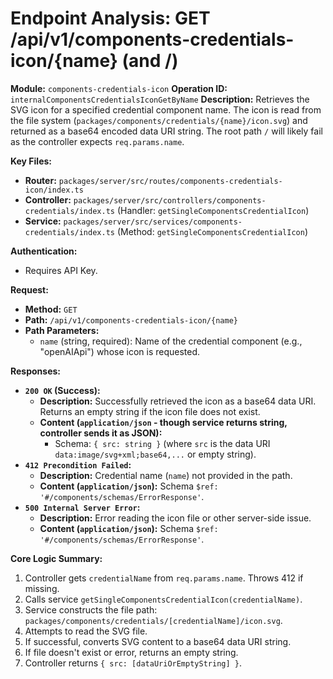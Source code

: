 # Endpoint Analysis: GET /api/v1/components-credentials-icon/{name} (and /)

**Module:** `components-credentials-icon`
**Operation ID:** `internalComponentsCredentialsIconGetByName`
**Description:** Retrieves the SVG icon for a specified credential component name. The icon is read from the file system (`packages/components/credentials/{name}/icon.svg`) and returned as a base64 encoded data URI string. The root path `/` will likely fail as the controller expects `req.params.name`.

**Key Files:**
*   **Router:** `packages/server/src/routes/components-credentials-icon/index.ts`
*   **Controller:** `packages/server/src/controllers/components-credentials/index.ts` (Handler: `getSingleComponentsCredentialIcon`)
*   **Service:** `packages/server/src/services/components-credentials/index.ts` (Method: `getSingleComponentsCredentialIcon`)

**Authentication:**
*   Requires API Key.

**Request:**
*   **Method:** `GET`
*   **Path:** `/api/v1/components-credentials-icon/{name}`
*   **Path Parameters:**
    *   `name` (string, required): Name of the credential component (e.g., "openAIApi") whose icon is requested.

**Responses:**

*   **`200 OK` (Success):**
    *   **Description:** Successfully retrieved the icon as a base64 data URI. Returns an empty string if the icon file does not exist.
    *   **Content (`application/json` - though service returns string, controller sends it as JSON):**
        *   Schema: `{ src: string }` (where `src` is the data URI `data:image/svg+xml;base64,...` or empty string).
*   **`412 Precondition Failed`:**
    *   **Description:** Credential name (`name`) not provided in the path.
    *   **Content (`application/json`):** Schema `$ref: '#/components/schemas/ErrorResponse'`.
*   **`500 Internal Server Error`:**
    *   **Description:** Error reading the icon file or other server-side issue.
    *   **Content (`application/json`):** Schema `$ref: '#/components/schemas/ErrorResponse'`.

**Core Logic Summary:**
1. Controller gets `credentialName` from `req.params.name`. Throws 412 if missing.
2. Calls service `getSingleComponentsCredentialIcon(credentialName)`.
3. Service constructs the file path: `packages/components/credentials/[credentialName]/icon.svg`.
4. Attempts to read the SVG file.
5. If successful, converts SVG content to a base64 data URI string.
6. If file doesn't exist or error, returns an empty string.
7. Controller returns `{ src: [dataUriOrEmptyString] }`.
